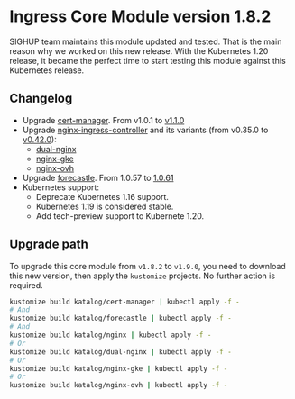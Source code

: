 # Ingress Core Module version 1.8.2

SIGHUP team maintains this module updated and tested. That is the main reason why we worked on this new release.
With the Kubernetes 1.20 release, it became the perfect time to start testing this module against this Kubernetes
release.

## Changelog

- Upgrade [cert-manager](../../katalog/cert-manager). From v1.0.1 to
[v1.1.0](https://github.com/jetstack/cert-manager/releases/tag/v1.1.0)
- Upgrade [nginx-ingress-controller](../../katalog/nginx) and its variants
(from v0.35.0 to [v0.42.0](https://github.com/kubernetes/ingress-nginx/releases/tag/controller-v0.42.0)):
  - [dual-nginx](../../katalog/dual-nginx)
  - [nginx-gke](../../katalog/nginx-gke)
  - [nginx-ovh](../../katalog/nginx-ovh)
- Upgrade [forecastle](../../katalog/forecastle). From 1.0.57 to
[1.0.61](https://github.com/stakater/Forecastle/releases/tag/v1.0.61)
- Kubernetes support:
  - Deprecate Kubernetes 1.16 support.
  - Kubernetes 1.19 is considered stable.
  - Add tech-preview support to Kubernete 1.20.

## Upgrade path

To upgrade this core module from `v1.8.2` to `v1.9.0`, you need to download this new version, then apply the
`kustomize` projects. No further action is required.

```bash
kustomize build katalog/cert-manager | kubectl apply -f -
# And
kustomize build katalog/forecastle | kubectl apply -f -
# And
kustomize build katalog/nginx | kubectl apply -f -
# Or
kustomize build katalog/dual-nginx | kubectl apply -f -
# Or
kustomize build katalog/nginx-gke | kubectl apply -f -
# Or
kustomize build katalog/nginx-ovh | kubectl apply -f -
```
